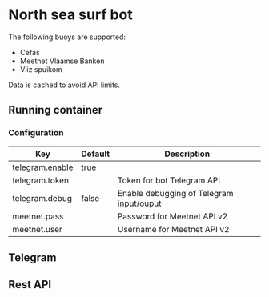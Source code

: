 # North sea surf bot

The following buoys are supported:
* Cefas
* Meetnet Vlaamse Banken
* Vliz spuikom

Data is cached to avoid API limits.

## Running container
### Configuration
| Key               | Default | Description                                                           |
| ----------------- | ------- | --------------------------------------------------------------------- | 
| telegram.enable   | true    |                                                                       |
| telegram.token    |         | Token for bot Telegram API                                            |
| telegram.debug    | false   | Enable debugging of Telegram input/ouput                              |
| meetnet.pass      |         | Password for Meetnet API v2                                           |
| meetnet.user      |         | Username for Meetnet API v2                                           |


## Telegram

## Rest API

